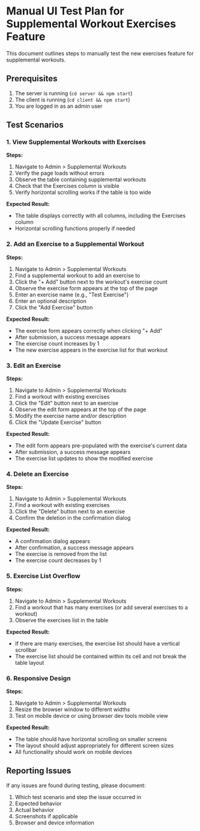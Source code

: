 # Manual UI Test Plan for Supplemental Workout Exercises Feature

This document outlines steps to manually test the new exercises feature for supplemental workouts.

## Prerequisites

1. The server is running (`cd server && npm start`)
2. The client is running (`cd client && npm start`)
3. You are logged in as an admin user

## Test Scenarios

### 1. View Supplemental Workouts with Exercises

**Steps:**
1. Navigate to Admin > Supplemental Workouts
2. Verify the page loads without errors
3. Observe the table containing supplemental workouts
4. Check that the Exercises column is visible
5. Verify horizontal scrolling works if the table is too wide

**Expected Result:**
- The table displays correctly with all columns, including the Exercises column
- Horizontal scrolling functions properly if needed

### 2. Add an Exercise to a Supplemental Workout

**Steps:**
1. Navigate to Admin > Supplemental Workouts
2. Find a supplemental workout to add an exercise to
3. Click the "+ Add" button next to the workout's exercise count
4. Observe the exercise form appears at the top of the page
5. Enter an exercise name (e.g., "Test Exercise")
6. Enter an optional description
7. Click the "Add Exercise" button

**Expected Result:**
- The exercise form appears correctly when clicking "+ Add"
- After submission, a success message appears
- The exercise count increases by 1
- The new exercise appears in the exercise list for that workout

### 3. Edit an Exercise

**Steps:**
1. Navigate to Admin > Supplemental Workouts
2. Find a workout with existing exercises
3. Click the "Edit" button next to an exercise
4. Observe the edit form appears at the top of the page
5. Modify the exercise name and/or description
6. Click the "Update Exercise" button

**Expected Result:**
- The edit form appears pre-populated with the exercise's current data
- After submission, a success message appears
- The exercise list updates to show the modified exercise

### 4. Delete an Exercise

**Steps:**
1. Navigate to Admin > Supplemental Workouts
2. Find a workout with existing exercises
3. Click the "Delete" button next to an exercise
4. Confirm the deletion in the confirmation dialog

**Expected Result:**
- A confirmation dialog appears
- After confirmation, a success message appears
- The exercise is removed from the list
- The exercise count decreases by 1

### 5. Exercise List Overflow

**Steps:**
1. Navigate to Admin > Supplemental Workouts
2. Find a workout that has many exercises (or add several exercises to a workout)
3. Observe the exercises list in the table

**Expected Result:**
- If there are many exercises, the exercise list should have a vertical scrollbar
- The exercise list should be contained within its cell and not break the table layout

### 6. Responsive Design

**Steps:**
1. Navigate to Admin > Supplemental Workouts
2. Resize the browser window to different widths
3. Test on mobile device or using browser dev tools mobile view

**Expected Result:**
- The table should have horizontal scrolling on smaller screens
- The layout should adjust appropriately for different screen sizes
- All functionality should work on mobile devices

## Reporting Issues

If any issues are found during testing, please document:

1. Which test scenario and step the issue occurred in
2. Expected behavior
3. Actual behavior
4. Screenshots if applicable
5. Browser and device information